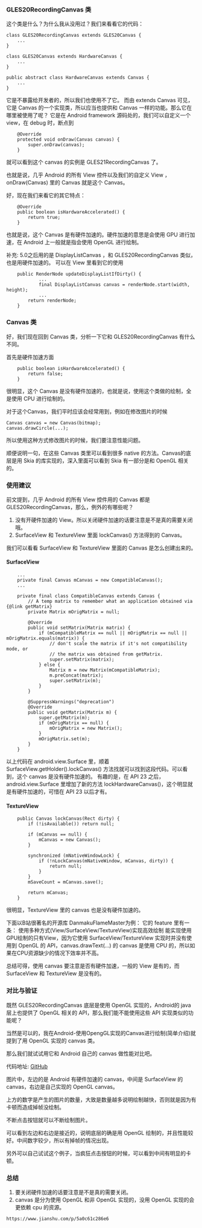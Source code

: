 ### GLES20RecordingCanvas 类
这个类是什么？为什么我从没用过？我们来看看它的代码：

```
class GLES20RecordingCanvas extends GLES20Canvas {
    ...
}

class GLES20Canvas extends HardwareCanvas {
    ...
}

public abstract class HardwareCanvas extends Canvas {
    ...
}
```

它是不暴露给开发者的，所以我们也使用不了它。
而由 extends Canvas 可见，它是 Canvas 的一个实现类，所以应当也提供和 Canvas 一样的功能。那么它在哪里被使用了呢？
它是在 Android framework 源码处的，我们可以自定义一个 view，在 debug 时，断点到
```
    @Override
    protected void onDraw(Canvas canvas) {
        super.onDraw(canvas);
    }
```
就可以看到这个 canvas 的实例是 GLES21RecordingCanvas 了。

也就是说，几乎 Android 的所有 View 控件以及我们的自定义 View ，onDraw(Canvas) 里的 Canvas 就是这个 Canvas。

好，现在我们来看它的其它特点：

```
    @Override
    public boolean isHardwareAccelerated() {
        return true;
    }
```

也就是说，这个 Canvas 是有硬件加速的。硬件加速的意思是会使用 GPU 进行加速，在 Android 上一般就是指会使用 OpenGL 进行绘制。

补充: 5.0之后用的是 DisplayListCanvas ，和 GLES20RecordingCanvas 类似，也是用硬件加速的。
可以在 View 里看到它的使用
```
    public RenderNode updateDisplayListIfDirty() {
            ...
            final DisplayListCanvas canvas = renderNode.start(width, height);
            ...
        return renderNode;
    }
```

### Canvas 类

好，我们现在回到 Canvas 类，分析一下它和 GLES20RecordingCanvas 有什么不同。

首先是硬件加速方面

```
    public boolean isHardwareAccelerated() {
        return false;
    }
```

很明显，这个 Canvas 是没有硬件加速的，也就是说，使用这个类做的绘制，全是使用 CPU 进行绘制的。

对于这个Canvas，我们平时应该会经常用到，例如在修改图片的时候

```
Canvas canvas = new Canvas(bitmap);
canvas.drawCircle(...);
```

所以使用这种方式修改图片的时候，我们要注意性能问题。

顺便说明一句，在这些 Canvas 类里可以看到很多 native 的方法。Canvas的底层是用 Skia 的库实现的，深入里面可以看到 Skia 有一部分是和 OpenGL 相关的。

### 使用建议

前文提到，几乎 Android 的所有 View 控件用的 Canvas 都是 GLES20RecordingCanvas，那么，例外的有哪些呢？

1.  没有开硬件加速的 View。所以关闭硬件加速的话要注意是不是真的需要关闭哦。
2.  SurfaceView 和 TextureView 里面 lockCanvas() 方法得到的 Canvas。

我们可以看看 SurfaceView 和 TextureView 里面的 Canvas 是怎么创建出来的。

####    SurfaceView

```
    ...
    private final Canvas mCanvas = new CompatibleCanvas();
    ...

    private final class CompatibleCanvas extends Canvas {
        // A temp matrix to remember what an application obtained via {@link getMatrix}
        private Matrix mOrigMatrix = null;

        @Override
        public void setMatrix(Matrix matrix) {
            if (mCompatibleMatrix == null || mOrigMatrix == null || mOrigMatrix.equals(matrix)) {
                // don't scale the matrix if it's not compatibility mode, or
                // the matrix was obtained from getMatrix.
                super.setMatrix(matrix);
            } else {
                Matrix m = new Matrix(mCompatibleMatrix);
                m.preConcat(matrix);
                super.setMatrix(m);
            }
        }

        @SuppressWarnings("deprecation")
        @Override
        public void getMatrix(Matrix m) {
            super.getMatrix(m);
            if (mOrigMatrix == null) {
                mOrigMatrix = new Matrix();
            }
            mOrigMatrix.set(m);
        }
    }
```

以上代码在 android.view.Surface 里，顺着 SurfaceView.getHolder().lockCanvas() 方法找就可以找到这段代码。可以看到，这个 canvas 是没有硬件加速的。
有趣的是，在 API 23 之后，android.view.Surface 里增加了新的方法 lockHardwareCanvas()，这个明显就是有硬件加速的，可惜在 API 23 以后才有。

####    TextureView

```
    public Canvas lockCanvas(Rect dirty) {
        if (!isAvailable()) return null;

        if (mCanvas == null) {
            mCanvas = new Canvas();
        }

        synchronized (mNativeWindowLock) {
            if (!nLockCanvas(mNativeWindow, mCanvas, dirty)) {
                return null;
            }
        }
        mSaveCount = mCanvas.save();

        return mCanvas;
    }
```

很明显，TextureView 里的 canvas 也是没有硬件加速的。

下面以B站很著名的开源库 DanmakuFlameMaster为例：
它的 feature 里有一条：
使用多种方式(View/SurfaceView/TextureView)实现高效绘制
能实现使用GPU绘制的只有View，因为它使用 SurfaceView/TextureView 实现时并没有使用到 OpenGL 的 API，canvas.drawText(...) 的 canvas 是使用 CPU 的，所以如果在CPU资源缺少的情况下效率并不高。

总结可得，使用 canvas 要注意是否有硬件加速，一般的 View 是有的，而 SurfaceView 和 TextureView 是没有的。

### 对比与验证
既然 GLES20RecordingCanvas 底层是使用 OpenGL 实现的，Android的 java 层上也提供了 OpenGL 相关的 API，那么我们能不能使用这些 API 实现类似的功能呢？

当然是可以的，我在Android-使用OpengGL实现的Canvas进行绘制(简单介绍)就提到了用 OpenGL 实现的 canvas 类。

那么我们就试试用它和 Android 自己的 canvas 做性能对比吧。

代码地址: [GitHub](https://github.com/ChillingVan/android-openGL-canvas)

[](0.webp)

图片中，左边的是 Android 有硬件加速的 canvas，中间是 SurfaceView 的 canvas，右边是自己实现的 OpenGL canvas。

上方的数字是产生的图片的数量，大致是数量越多说明绘制越快，否则就是因为有卡顿而造成掉帧没绘制。

不断点击按钮就可以不断绘制图片。

可以看到左边和右边是接近的，说明底层的确是用 OpenGL 绘制的，并且性能较好。中间数字较少，所以有掉帧的情况出现。

另外可以自己试试这个例子，当疯狂点击按钮的时候，可以看到中间有明显的卡顿。

### 总结
1.  要关闭硬件加速的话要注意是不是真的需要关闭。
2.  canvas 是分为使用 OpenGL 和非 OpenGL 实现的，没用 OpenGL 实现的会更依赖 cpu 的资源。

```
https://www.jianshu.com/p/5a0c61c286e6
```